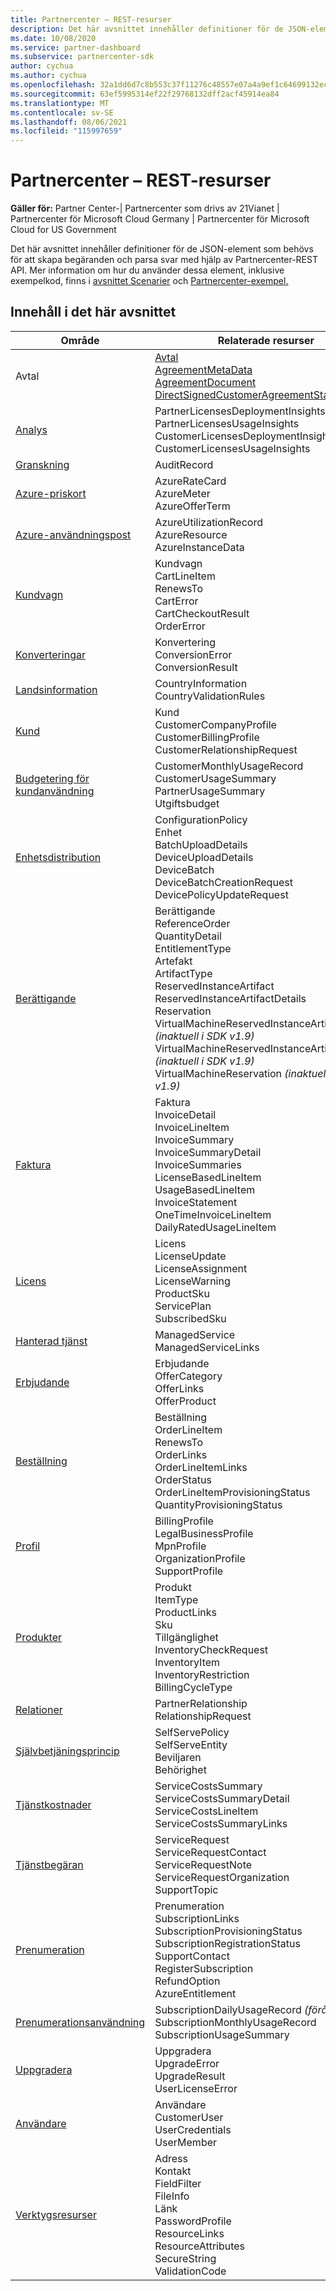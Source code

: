 ```yaml
---
title: Partnercenter – REST-resurser
description: Det här avsnittet innehåller definitioner för de JSON-element som behövs för att skapa begäranden och parsa svar med hjälp av Partnercenter-REST API.
ms.date: 10/08/2020
ms.service: partner-dashboard
ms.subservice: partnercenter-sdk
author: cychua
ms.author: cychua
ms.openlocfilehash: 32a1dd6d7c8b553c37f11276c48557e07a4a9ef1c64699132ece14d1fabbe6a7
ms.sourcegitcommit: 63ef5995314ef22f29768132dff2acf45914ea84
ms.translationtype: MT
ms.contentlocale: sv-SE
ms.lasthandoff: 08/06/2021
ms.locfileid: "115997659"
---
```

# <a name="partner-center-rest-resources"></a>Partnercenter – REST-resurser

**Gäller för:** Partner Center-| Partnercenter som drivs av 21Vianet | Partnercenter för Microsoft Cloud Germany | Partnercenter för Microsoft Cloud for US Government

Det här avsnittet innehåller definitioner för de JSON-element som behövs för att skapa begäranden och parsa svar med hjälp av Partnercenter-REST API. Mer information om hur du använder dessa element, inklusive exempelkod, finns i [avsnittet Scenarier](scenarios.md) och [Partnercenter-exempel.](partner-center-samples.md)

## <a name="in-this-section"></a>Innehåll i det här avsnittet


| Område                                                                    | Relaterade resurser                                                   |
|---------------------------------------------------------------------|----------------------------------------------------|
| Avtal                                | [Avtal](agreement-resources.md)<br/>                                            [AgreementMetaData](agreement-metadata-resources.md)<br/>                                                                                 [AgreementDocument](agreement-document-resources.md)<br/>                                                                                       [DirectSignedCustomerAgreementStatus](customer-agreement-direct-sign-status-resource.md)                                                                                                                       |
| [Analys](analytics-resources.md)                                 | PartnerLicensesDeploymentInsights<br/>                                             PartnerLicensesUsageInsights<br/>                                                                                               CustomerLicensesDeploymentInsights<br/>                                                                                           CustomerLicensesUsageInsights                                                                                               |
| [Granskning](auditing-resources.md)                                   | AuditRecord                                        |
| [Azure-priskort](azure-rate-card-resources.md)                     | AzureRateCard<br/>                                                     AzureMeter<br/>                                                                                                                            AzureOfferTerm<br/>                                                                                                        |
| [Azure-användningspost](azure-utilization-record-resources.md)   | AzureUtilizationRecord<br/>                                            AzureResource<br/>                                                                                                                            AzureInstanceData<br/>                                                                                                     |
| [Kundvagn](cart-resources.md)                                           | Kundvagn<br/>                                                              CartLineItem<br/>                                                                                                                                   RenewsTo<br/>                                                                                                                                   CartError<br/>                                                                                                                                   CartCheckoutResult<br/>                                                                                                                                   OrderError                                                                                                                 |
| [Konverteringar](conversions-resources.md)                             | Konvertering<br/>                                                     ConversionError<br/>      ConversionResult                                                                                 |
| [Landsinformation](country-information-resources.md)             | CountryInformation<br/>                                  CountryValidationRules                                                                                                     |
| [Kund](customer-resources.md)                                   | Kund<br/>                                                                       CustomerCompanyProfile<br/>                                                                                                          CustomerBillingProfile<br/>                                                                                                       CustomerRelationshipRequest                                                                                                |
| [Budgetering för kundanvändning](customer-usage-resources.md)             | CustomerMonthlyUsageRecord<br/>                                      CustomerUsageSummary<br/>                                                                                                               PartnerUsageSummary<br/>                                                                                                                       Utgiftsbudget                                                                                                             |
| [Enhetsdistribution](device-deployment-resources.md)                 | ConfigurationPolicy<br/>                                                   Enhet<br/>                                                                                                                                   BatchUploadDetails<br/>                                                                                                                                   DeviceUploadDetails<br/>                                                                                                                                   DeviceBatch<br/>                                                                                                                                   DeviceBatchCreationRequest<br/>                                                                                                                        DevicePolicyUpdateRequest                                                                                                  |
| [Berättigande](entitlement-resources.md)                             | Berättigande<br/>                                                        ReferenceOrder<br/>                                                                                                                                           QuantityDetail<br/>                                                                                                                         EntitlementType<br/>                                                                                                                                Artefakt<br/>                                                                                                                                  ArtifactType<br/>                                                                                                                ReservedInstanceArtifact<br/>                                                                                                                 ReservedInstanceArtifactDetails<br/>                                                                                                          Reservation<br/>                                                                                                      VirtualMachineReservedInstanceArtifact *(inaktuell i SDK v1.9)*<br/>                                                                                                                           VirtualMachineReservedInstanceArtifactDetails *(inaktuell i SDK v1.9)*<br/>                                                                                                                                   VirtualMachineReservation *(inaktuell i SDK v1.9)*                                                                       |
| [Faktura](invoice-resources.md)                                     | Faktura<br/>                                                             InvoiceDetail<br/>                                                                                                                          InvoiceLineItem<br/>                                                                                                                          InvoiceSummary<br/>                                                                                                                          InvoiceSummaryDetail<br/>                                                                                                                          InvoiceSummaries<br/>                                                                                                                          LicenseBasedLineItem<br/>                                                                                                                          UsageBasedLineItem<br/>                                                                                                                  InvoiceStatement<br/>                                                                                                                  OneTimeInvoiceLineItem<br/>                                                                                                                  DailyRatedUsageLineItem                                               |
| [Licens](license-resources.md)                                     | Licens<br/>                                                        LicenseUpdate<br/>                                                                                                                      LicenseAssignment<br/>                                                                                                                        LicenseWarning<br/>                                                                                                                              ProductSku<br/>                                                                                                                                 ServicePlan<br/>                                                                                                                                 SubscribedSku                                                                                                              |
| [Hanterad tjänst](managed-service-resources.md)                     | ManagedService<br/>                    ManagedServiceLinks                                                                                                        |
| [Erbjudande](offer-resources.md)                                        | Erbjudande<br/>                                                               OfferCategory<br/>                                                                                                                               OfferLinks<br/>                                                                                                                                OfferProduct                                                                                                               |
| [Beställning](order-resources.md)                                        | Beställning<br/>                                                               OrderLineItem<br/>                                                                                                                               RenewsTo<br/>                                                                                                                                  OrderLinks<br/>                                                                                                                               OrderLineItemLinks<br/>                                                                                                                               OrderStatus<br/>                                                                                                                               OrderLineItemProvisioningStatus<br/>                                                                                                                       QuantityProvisioningStatus                                                                                                 |
| [Profil](profile-resources.md)                                    | BillingProfile<br/>                                              LegalBusinessProfile<br/>                                                                                                                        MpnProfile<br/>                                                                                                                         OrganizationProfile<br/>                                                                                                                        SupportProfile                                                                                                             |
| [Produkter](product-resources.md)                                   | Produkt<br/>                                                               ItemType<br/>                                                                                                                                  ProductLinks<br/>                                                                                                                                       Sku<br/>                                                                                                                                       Tillgänglighet<br/>                                                                                                                                       InventoryCheckRequest<br>                                                                                                                                   InventoryItem<br/>                                                                                                                                       InventoryRestriction<br>                                                                                                                                    BillingCycleType                                                                                                           |
| [Relationer](relationships-resources.md)                        | PartnerRelationship<br/>                              RelationshipRequest                                                                                                        |
| [Självbetjäningsprincip](self-serve-policy-resources.md)                  | SelfServePolicy<br/>                   SelfServeEntity<br>                                                                                                                                         Beviljaren<br/>                                                                                                                                         Behörighet                                                                                                                 |
| [Tjänstkostnader](service-costs-resources.md)                         | ServiceCostsSummary<br/>                                       ServiceCostsSummaryDetail<br>                                                                                                                               ServiceCostsLineItem<br/>                                                                                                                                  ServiceCostsSummaryLinks                                                                                                   |
| [Tjänstbegäran](service-request-resources.md)                     | ServiceRequest<br/>                                          ServiceRequestContact<br/>                                                                                                                                  ServiceRequestNote<br/>                                                                                                                                  ServiceRequestOrganization<br>                                                                                                                              SupportTopic                                                                                                               |
| [Prenumeration](subscription-resources.md)                          | Prenumeration<br/>                                                SubscriptionLinks<br/>                                                                                                                                  SubscriptionProvisioningStatus<br/>                                                                                                                         SubscriptionRegistrationStatus<br/>                                                                                                                         SupportContact<br/>                                                                                                                         RegisterSubscription<br/>                                                                                                                             RefundOption<br/>                                                                                                                             AzureEntitlement                                                                                                           |
| [Prenumerationsanvändning](subscription-usage-resources.md)              | SubscriptionDailyUsageRecord *(föråldrad)*<br/>            SubscriptionMonthlyUsageRecord<br/>                                                                                                                         SubscriptionUsageSummary                                                                                                   |
| [Uppgradera](upgrade-resources.md)                                    | Uppgradera<br/>                                                          UpgradeError<br/>                                                                                                                           UpgradeResult<br/>                                         UserLicenseError                                                                                                           |
| [Användare](user-resources.md)                                          | Användare<br/>                                                             CustomerUser<br/>                                                                                                                            UserCredentials<br/>                                            UserMember                                                                                                                 |
| [Verktygsresurser](utility-resources.md)                          | Adress<br/>                                                                Kontakt<br/>                                                                                                                                  FieldFilter<br/>                                                                                                                                     FileInfo<br/>                                                                                                                                        Länk<br/>                                                                                                                                       PasswordProfile<br/>                                                                                                                                       ResourceLinks<br/>                                                                                                                                        ResourceAttributes<br>                                                                                                                                      SecureString<br/>                                              ValidationCode                                                                                                             |